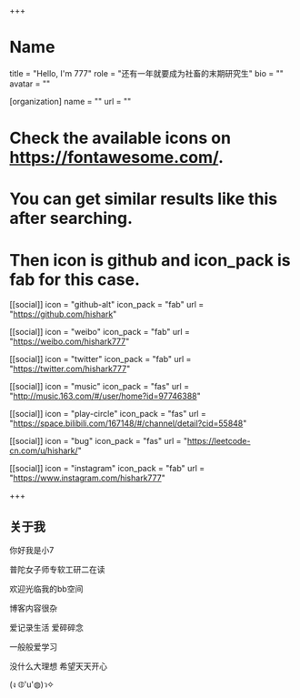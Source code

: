 +++
# Name
title = "Hello, I'm 777"
role = "还有一年就要成为社畜的末期研究生"
bio = ""
avatar = ""

[organization]
  name = ""
  url = ""

# Check the available icons on https://fontawesome.com/.
# You can get similar results like this <i class="fab fa-github"></i> after searching.
# Then icon is github and icon_pack is fab for this case.
[[social]]
  icon = "github-alt"
  icon_pack = "fab"
  url = "https://github.com/hishark"

[[social]]
  icon = "weibo"
  icon_pack = "fab"
  url = "https://weibo.com/hishark777"

[[social]]
  icon = "twitter"
  icon_pack = "fab"
  url = "https://twitter.com/hishark777"



[[social]]
  icon = "music"
  icon_pack = "fas"
  url = "http://music.163.com/#/user/home?id=97746388"

[[social]]
  icon = "play-circle"
  icon_pack = "fas"
  url = "https://space.bilibili.com/167148/#/channel/detail?cid=55848"

[[social]]
  icon = "bug"
  icon_pack = "fas"
  url = "https://leetcode-cn.com/u/hishark/"

[[social]]
  icon = "instagram"
  icon_pack = "fab"
  url = "https://www.instagram.com/hishark777"

+++

## 关于我

你好我是小7

普陀女子师专软工研二在读

欢迎光临我的bb空间

博客内容很杂

爱记录生活 爱碎碎念

一般般爱学习

没什么大理想 希望天天开心

(ง ◍'u'◍)ว✧